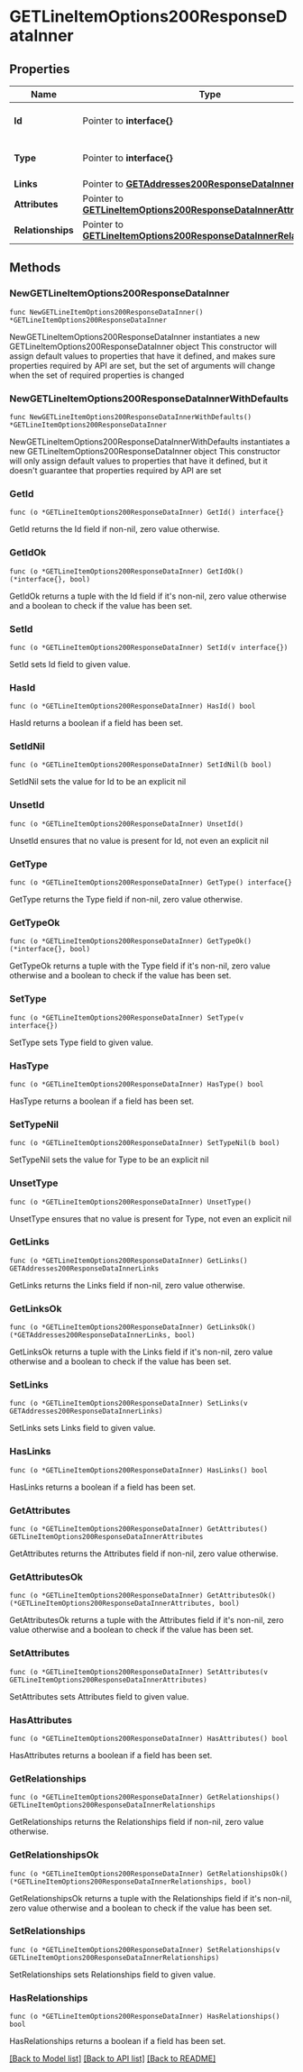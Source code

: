 # GETLineItemOptions200ResponseDataInner

## Properties

Name | Type | Description | Notes
------------ | ------------- | ------------- | -------------
**Id** | Pointer to **interface{}** | The resource&#39;s id | [optional] 
**Type** | Pointer to **interface{}** | The resource&#39;s type | [optional] 
**Links** | Pointer to [**GETAddresses200ResponseDataInnerLinks**](GETAddresses200ResponseDataInnerLinks.md) |  | [optional] 
**Attributes** | Pointer to [**GETLineItemOptions200ResponseDataInnerAttributes**](GETLineItemOptions200ResponseDataInnerAttributes.md) |  | [optional] 
**Relationships** | Pointer to [**GETLineItemOptions200ResponseDataInnerRelationships**](GETLineItemOptions200ResponseDataInnerRelationships.md) |  | [optional] 

## Methods

### NewGETLineItemOptions200ResponseDataInner

`func NewGETLineItemOptions200ResponseDataInner() *GETLineItemOptions200ResponseDataInner`

NewGETLineItemOptions200ResponseDataInner instantiates a new GETLineItemOptions200ResponseDataInner object
This constructor will assign default values to properties that have it defined,
and makes sure properties required by API are set, but the set of arguments
will change when the set of required properties is changed

### NewGETLineItemOptions200ResponseDataInnerWithDefaults

`func NewGETLineItemOptions200ResponseDataInnerWithDefaults() *GETLineItemOptions200ResponseDataInner`

NewGETLineItemOptions200ResponseDataInnerWithDefaults instantiates a new GETLineItemOptions200ResponseDataInner object
This constructor will only assign default values to properties that have it defined,
but it doesn't guarantee that properties required by API are set

### GetId

`func (o *GETLineItemOptions200ResponseDataInner) GetId() interface{}`

GetId returns the Id field if non-nil, zero value otherwise.

### GetIdOk

`func (o *GETLineItemOptions200ResponseDataInner) GetIdOk() (*interface{}, bool)`

GetIdOk returns a tuple with the Id field if it's non-nil, zero value otherwise
and a boolean to check if the value has been set.

### SetId

`func (o *GETLineItemOptions200ResponseDataInner) SetId(v interface{})`

SetId sets Id field to given value.

### HasId

`func (o *GETLineItemOptions200ResponseDataInner) HasId() bool`

HasId returns a boolean if a field has been set.

### SetIdNil

`func (o *GETLineItemOptions200ResponseDataInner) SetIdNil(b bool)`

 SetIdNil sets the value for Id to be an explicit nil

### UnsetId
`func (o *GETLineItemOptions200ResponseDataInner) UnsetId()`

UnsetId ensures that no value is present for Id, not even an explicit nil
### GetType

`func (o *GETLineItemOptions200ResponseDataInner) GetType() interface{}`

GetType returns the Type field if non-nil, zero value otherwise.

### GetTypeOk

`func (o *GETLineItemOptions200ResponseDataInner) GetTypeOk() (*interface{}, bool)`

GetTypeOk returns a tuple with the Type field if it's non-nil, zero value otherwise
and a boolean to check if the value has been set.

### SetType

`func (o *GETLineItemOptions200ResponseDataInner) SetType(v interface{})`

SetType sets Type field to given value.

### HasType

`func (o *GETLineItemOptions200ResponseDataInner) HasType() bool`

HasType returns a boolean if a field has been set.

### SetTypeNil

`func (o *GETLineItemOptions200ResponseDataInner) SetTypeNil(b bool)`

 SetTypeNil sets the value for Type to be an explicit nil

### UnsetType
`func (o *GETLineItemOptions200ResponseDataInner) UnsetType()`

UnsetType ensures that no value is present for Type, not even an explicit nil
### GetLinks

`func (o *GETLineItemOptions200ResponseDataInner) GetLinks() GETAddresses200ResponseDataInnerLinks`

GetLinks returns the Links field if non-nil, zero value otherwise.

### GetLinksOk

`func (o *GETLineItemOptions200ResponseDataInner) GetLinksOk() (*GETAddresses200ResponseDataInnerLinks, bool)`

GetLinksOk returns a tuple with the Links field if it's non-nil, zero value otherwise
and a boolean to check if the value has been set.

### SetLinks

`func (o *GETLineItemOptions200ResponseDataInner) SetLinks(v GETAddresses200ResponseDataInnerLinks)`

SetLinks sets Links field to given value.

### HasLinks

`func (o *GETLineItemOptions200ResponseDataInner) HasLinks() bool`

HasLinks returns a boolean if a field has been set.

### GetAttributes

`func (o *GETLineItemOptions200ResponseDataInner) GetAttributes() GETLineItemOptions200ResponseDataInnerAttributes`

GetAttributes returns the Attributes field if non-nil, zero value otherwise.

### GetAttributesOk

`func (o *GETLineItemOptions200ResponseDataInner) GetAttributesOk() (*GETLineItemOptions200ResponseDataInnerAttributes, bool)`

GetAttributesOk returns a tuple with the Attributes field if it's non-nil, zero value otherwise
and a boolean to check if the value has been set.

### SetAttributes

`func (o *GETLineItemOptions200ResponseDataInner) SetAttributes(v GETLineItemOptions200ResponseDataInnerAttributes)`

SetAttributes sets Attributes field to given value.

### HasAttributes

`func (o *GETLineItemOptions200ResponseDataInner) HasAttributes() bool`

HasAttributes returns a boolean if a field has been set.

### GetRelationships

`func (o *GETLineItemOptions200ResponseDataInner) GetRelationships() GETLineItemOptions200ResponseDataInnerRelationships`

GetRelationships returns the Relationships field if non-nil, zero value otherwise.

### GetRelationshipsOk

`func (o *GETLineItemOptions200ResponseDataInner) GetRelationshipsOk() (*GETLineItemOptions200ResponseDataInnerRelationships, bool)`

GetRelationshipsOk returns a tuple with the Relationships field if it's non-nil, zero value otherwise
and a boolean to check if the value has been set.

### SetRelationships

`func (o *GETLineItemOptions200ResponseDataInner) SetRelationships(v GETLineItemOptions200ResponseDataInnerRelationships)`

SetRelationships sets Relationships field to given value.

### HasRelationships

`func (o *GETLineItemOptions200ResponseDataInner) HasRelationships() bool`

HasRelationships returns a boolean if a field has been set.


[[Back to Model list]](../README.md#documentation-for-models) [[Back to API list]](../README.md#documentation-for-api-endpoints) [[Back to README]](../README.md)


